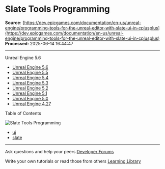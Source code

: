 # Slate Tools Programming

**Source:** [https://dev.epicgames.com/documentation/en-us/unreal-engine/programming-tools-for-the-unreal-editor-with-slate-ui-in-cplusplus](https://dev.epicgames.com/documentation/en-us/unreal-engine/programming-tools-for-the-unreal-editor-with-slate-ui-in-cplusplus)  
**Processed:** 2025-06-14 16:44:47

---

Unreal Engine 5.6

-   [Unreal Engine 5.6](/documentation/en-us/unreal-engine/programming-tools-for-the-unreal-editor-with-slate-ui-in-cplusplus?application_version=5.6)
-   [Unreal Engine 5.5](/documentation/en-us/unreal-engine/programming-tools-for-the-unreal-editor-with-slate-ui-in-cplusplus?application_version=5.5)
-   [Unreal Engine 5.4](/documentation/en-us/unreal-engine/programming-tools-for-the-unreal-editor-with-slate-ui-in-cplusplus?application_version=5.4)
-   [Unreal Engine 5.3](/documentation/en-us/unreal-engine/programming-tools-for-the-unreal-editor-with-slate-ui-in-cplusplus?application_version=5.3)
-   [Unreal Engine 5.2](/documentation/en-us/unreal-engine/programming-tools-for-the-unreal-editor-with-slate-ui-in-cplusplus?application_version=5.2)
-   [Unreal Engine 5.1](/documentation/en-us/unreal-engine/programming-tools-for-the-unreal-editor-with-slate-ui-in-cplusplus?application_version=5.1)
-   [Unreal Engine 5.0](/documentation/en-us/unreal-engine/programming-tools-for-the-unreal-editor-with-slate-ui-in-cplusplus?application_version=5.0)
-   [Unreal Engine 4.27](/documentation/en-us/unreal-engine/programming-tools-for-the-unreal-editor-with-slate-ui-in-cplusplus?application_version=4.27)

Table of Contents

![Slate Tools Programming](https://dev.epicgames.com/community/api/documentation/image/c01e23a9-a378-47c3-aaf8-aad2549a8501?resizing_type=fill&width=1920&height=335)

-   [ui](https://documentation-assets-ssr/community/search?query=ui)
-   [slate](https://documentation-assets-ssr/community/search?query=slate)

---

Ask questions and help your peers [Developer Forums](https://forums.unrealengine.com/categories?tag=unreal-engine)

Write your own tutorials or read those from others [Learning Library](https://documentation-assets-ssr/community/unreal-engine/learning)